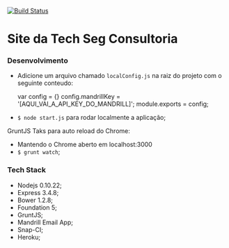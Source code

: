 [![Build Status](https://snap-ci.com/zfisnXmvZlzbdaD1FRigWBmxWPzS-MXZwtcnU2UZDI0/build_image)](https://snap-ci.com/projects/junior-ales/techseg/build_history)

# Site da Tech Seg Consultoria

### Desenvolvimento

- Adicione um arquivo chamado `localConfig.js` na raiz do projeto com o seguinte conteudo:

    var config = {}
    config.mandrillKey = '[AQUI_VAI_A_API_KEY_DO_MANDRILL]';
    module.exports = config;

- `$ node start.js` para rodar localmente a aplicação;

GruntJS Taks para auto reload do Chrome: 
- Mantendo o Chrome aberto em localhost:3000 
- `$ grunt watch`;

### Tech Stack

- Nodejs 0.10.22;
- Express 3.4.8;
- Bower 1.2.8; 
- Foundation 5;
- GruntJS;
- Mandrill Email App;
- Snap-CI;
- Heroku;
